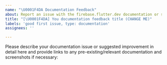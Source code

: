 ```yaml
---
name: "\U0001F4DA Documentation Feedback"
about: Report an issue with the firebase.flutter.dev documentation or suggest an improvement.
title: "[\U0001F4DA] You documentation feedback title (CHANGE ME)"
labels: 'good first issue, type: documentation'
assignees: ''

---
```


Please describe your documentation issue or suggested improvement in detail here and provide links to any pre-existing/relevant documentation and screenshots if necessary:
